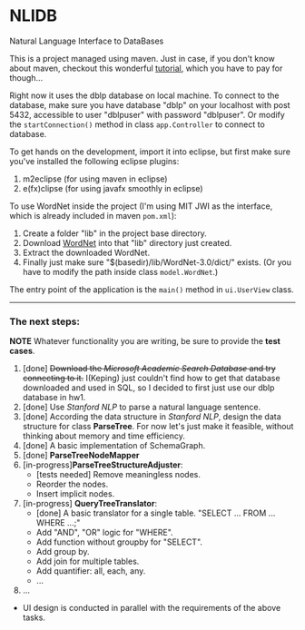 # NLIDB
Natural Language Interface to DataBases

This is a project managed using maven. Just in case, if you don't know about maven, checkout this wonderful [tutorial](https://www.udemy.com/apachemaven/), which you have to pay for though...

Right now it uses the dblp database on local machine. To connect to the database, make sure you have database "dblp" on your localhost with post 5432, accessible to user "dblpuser" with password "dblpuser". Or modify the `startConnection()` method in class `app.Controller` to connect to database.

To get hands on the development, import it into eclipse, but first make sure you've installed the following eclipse plugins:

1. m2eclipse (for using maven in eclipse)
2. e(fx)clipse (for using javafx smoothly in eclipse)

To use WordNet inside the project (I'm using MIT JWI as the interface, which is already included in maven `pom.xml`):

1. Create a folder "lib" in the project base directory.
2. Download [WordNet](https://wordnet.princeton.edu/wordnet/download/) into that "lib" directory just created.
3. Extract the downloaded WordNet. 
4. Finally just make sure "$(basedir)/lib/WordNet-3.0/dict/" exists. (Or you have to modify the path inside class `model.WordNet`.)

The entry point of the application is the `main()` method in `ui.UserView` class. 

*****

### The next steps:

**NOTE** Whatever functionality you are writing, be sure to provide the **test cases**.

1. [done] ~~Download the _Microsoft Academic Search Database_ and try connecting to it.~~ I(Keping) just couldn't find how to get that database downloaded and used in SQL, so I decided to first just use our dblp database in hw1.
2. [done] Use _Stanford NLP_ to parse a natural language sentence.
3. [done] According the data structure in _Stanford NLP_, design the data structure for class **ParseTree**. For now let's just make it feasible, without thinking about memory and time efficiency.
4. [done] A basic implementation of SchemaGraph.
5. [done] **ParseTreeNodeMapper**
6. [in-progress]**ParseTreeStructureAdjuster**:
    * [tests needed] Remove meaningless nodes.
    * Reorder the nodes.
    * Insert implicit nodes.
7. [in-progress] **QueryTreeTranslator**:
    * [done] A basic translator for a single table. "SELECT ... FROM ... WHERE ...;"
    * Add "AND", "OR" logic for "WHERE".
    * Add function without groupby for "SELECT".
    * Add group by.
    * Add join for multiple tables.
    * Add quantifier: all, each, any.
    * ...
8. ...

* UI design is conducted in parallel with the requirements of the above tasks.
